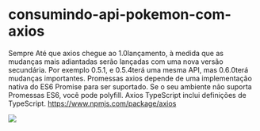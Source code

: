 # consumindo-api-pokemon-com-axios

Sempre Até que axios chegue ao 1.0lançamento, à medida que as mudanças mais adiantadas serão lançadas com uma nova versão secundária. Por exemplo 0.5.1, e 0.5.4terá uma mesma API, mas 0.6.0terá mudanças importantes. Promessas axios depende de uma implementação nativa do ES6 Promise para ser suportado. Se o seu ambiente não suporta Promessas ES6, você pode polyfill. Axios TypeScript inclui definições de TypeScript. https://www.npmjs.com/package/axios

<html><img src="https://im3.ezgif.com/tmp/ezgif-3-9ad90c587144.gif"></html>
